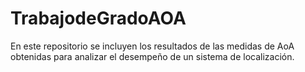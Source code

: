 # TrabajodeGradoAOA
En este repositorio se incluyen los resultados de las medidas de AoA obtenidas para analizar el desempeño de un sistema de localización.
